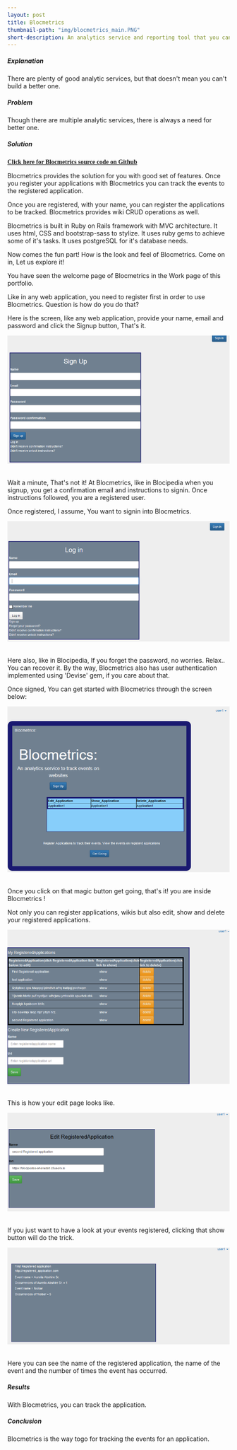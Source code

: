 ```yaml
---
layout: post
title: Blocmetrics
thumbnail-path: "img/blocmetrics_main.PNG"
short-description: An analytics service and reporting tool that you can use with web apps to track user activity.
---
```


##### Explanation
There are plenty of good analytic services, but that doesn't mean you can't build a better one. 

##### Problem
Though there are multiple analytic services, there is always a need for better one.

##### Solution

<a href="https://github.com/sharadalt/blocmetrics" style="font-family:Times New Roman;"><strong>Click here for Blocmetrics source code on Github</strong></a>

Blocmetrics provides the solution for you with good set of features. Once you register your applications with Blocmetrics you can track the events to the registered application.

Once you are registered, with your name, you can register the applications to be tracked. Blocmetrics provides wiki CRUD operations as well. 

Blocmetrics is built in Ruby on Rails framework with MVC architecture. It uses html, CSS and bootstrap-sass to stylize. It uses ruby gems to achieve some of it's tasks. It uses postgreSQL for it's database needs.

Now comes the fun part! How is the look and feel of Blocmetrics. Come on in, Let us explore it!

You have seen the welcome page of Blocmetrics in the Work page of this portfolio.


Like in any web application, you need to register first in order to use Blocmetrics. Question is how do you do that?

Here is the screen, like any web application, provide your name, email and password and click the Signup button, That's it.

<div class="boxed" style="width:100%;text-align: center;">
  <a href="{{ project.url | prepend: site.baseurl }}">
    <img src="/img/blocmetrics_signup.PNG"/>
  </a>
</div>
<br />

Wait a minute, That's not it!
At Blocmetrics, like in Blocipedia when you signup, you get a confirmation email and instructions to signin.
Once instructions followed, you are a registered user.

Once registered, I assume, You want to signin into Blocmetrics.

<div class="boxed" style="width: 100%;text-align: center;">
  <a href="{{ project.url | prepend: site.baseurl }}">
    <img src="/img/blocmetrics_login.PNG"/>
  </a>
</div>
<br />

Here also, like in Blocipedia, If you forget the password, no worries. Relax.. You can recover it.
By the way, Blocmetrics also has user authentication implemented using 'Devise' gem, if you care about that. 

Once signed, You can get started with Blocmetrics through the screen below:

<div class="boxed" style="width: 100%;text-align: left;">
  <a href="{{ project.url | prepend: site.baseurl }}">
    <img src="/img/blocmetrics_getgoing.PNG"/>
  </a>
</div>
<br />


Once you click on that magic button get going, that's it! you are inside  Blocmetrics ! 

Not only you can register applications, wikis but also edit, show and delete your registered applications.

<div class="boxed" style="width: 100%; text-align: left;">
  <a href="{{ project.url | prepend: site.baseurl }}">
    <img src="/img/blocmetrics_index.PNG"/>
  </a>
</div>
<br />

This is how your edit page looks like.

<div class="boxed" style="width: 100%;text-align: left;">
  <a href="{{ project.url | prepend: site.baseurl }}">
    <img src="/img/blocmetrics_edit_regapplication.PNG"/>
  </a>
</div>
<br />


If you just want to have a look at your events registered, clicking that show button will do the trick.

<div class="boxed" style="width: 100%;text-align:left ;">
  <a href="{{ project.url | prepend: site.baseurl }}">
    <img src="/img/blocmetrics_showpage.PNG"/>
  </a>
</div>
<br />

Here you can see the name of the registered application, the name of the event and the number of times the event has occurred.


##### Results
With Blocmetrics, you can track the application.

##### Conclusion
Blocmetrics is the way togo for tracking the events for an application.

